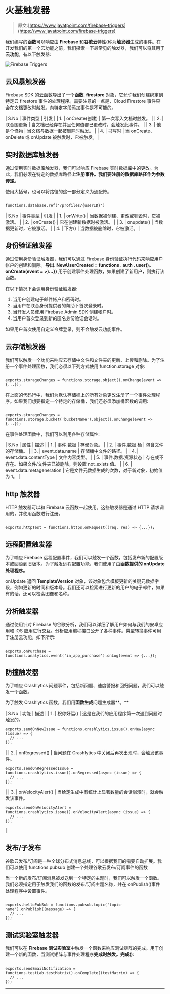 # 火基触发器

> 原文:[https://www.javatpoint.com/firebase-triggers](https://www.javatpoint.com/firebase-triggers)

我们编写的**函数**可以响应由 **Firebase** 和**谷歌云**特性(称为**触发器**生成的事件。在开发我们的第一个云功能之前，我们探索一下最常见的触发器，我们可以将其用于**云功能**。有以下触发器:

![Firebase Triggers](../Images/53e856128004ee5b2a3fee3bca0c1a86.png)

## 云风暴触发器

Firebase SDK 的云函数导出了一个**函数. firestore** 对象，它允许我们创建绑定到特定云 firestore 事件的处理程序。需要注意的一点是，Cloud Firestore 事件只会在文档更改时触发。向特定字段添加事件是不可能的。

| S.No | 事件类型 | 引发 |
| 1. | onCreate(创建) | 第一次写入文档时触发。 |
| 2. | 联合国更新 | 当文档已经存在并且任何值都已更改时，会触发此事件。 |
| 3. | 他是个怪物 | 当文档与数据一起被删除时触发。 |
| 4. | 书写时 | 当 onCreate、onDelete 或 onUpdate 被触发时，它被触发。 |

## 实时数据库触发器

通过使用实时数据库触发器，我们可以响应 Firebase 实时数据库中的更改。为此，我们必须在特定的数据库路径**上注册事件。我们要注册的数据库路径作为参数传递。**

使用大括号，也可以将路径的这一部分定义为通配符。

```

functions.database.ref('/profiles/{userID}')

```

| S.No | 事件类型 | 引发 |
| 1. | onWrite() | 当数据被创建、更改或销毁时，它被激活。 |
| 2. | onCreate() | 它在创建新数据时被激活。 |
| 3. | onupdate() | 当数据更新时，它被激活。 |
| 4. | 下方() | 当数据被删除时，它被激活。 |

## 身份验证触发器

通过使用身份验证触发器，我们可以通过 Firebase 身份验证执行代码来响应用户帐户的创建和删除。**导出. NewUserCreated = functions . auth . user()。onCreate(event = >)...})** 用于创建事件处理函数，如果创建了新用户，则执行该函数。

在以下情况下会调用身份验证触发器:

1.  当用户创建电子邮件帐户和密码时。
2.  当用户在联合身份提供者的帮助下首次登录时。
3.  当开发人员使用 Firebase Admin SDK 创建帐户时。
4.  当用户首次登录到新的匿名身份验证会话时。

如果用户首次使用自定义令牌登录，则不会触发云功能事件。

## 云存储触发器

我们可以触发一个功能来响应云存储中文件和文件夹的更新、上传和删除。为了注册一个事件处理函数，我们必须以下列方式使用 function.storage 对象:

```

exports.storageChanges = functions.storage.object().onChange(event => {...});

```

在上面的代码行中，我们为默认存储桶上的所有对象更改注册了一个事件处理程序。如果我们想要指定一个特定的存储桶，我们还必须添加桶函数的调用:

```

exports.storageChanges = functions.storage.bucket('bucketName').object().onChange(event => {...});

```

在事件处理函数中，我们可以利用各种存储属性:

| S.No | 属性 | 描述 |
| 1. | 事件.数据 | 存储对象。 |
| 2. | 事件.数据.桶 | 包含文件的存储桶。 |
| 3. | event.data.name | 存储桶中文件的路径。 |
| 4. | event.data.contentType | 文件内容类型。 |
| 5. | 事件.数据.资源状态 | 存在或不存在。如果文件/文件夹已被删除，则设置 not_exists 值。 |
| 6. | event.data.metageneration | 它是文件元数据生成的次数，对于新对象，初始值为 1。 |

## http 触发器

HTTP 触发器可以和 Firebase 云函数一起使用。这些触发器是通过 HTTP 请求调用的，并使用函数进行注册。

```

exports.httpTest = functions.https.onRequest((req, res) => {...});

```

## 远程配置触发器

为了响应 Firebase 远程配置事件，我们可以触发一个函数，包括发布新的配置版本或回滚到旧版本。为了触发远程配置功能，我们使用了由**函数提供的 onUpdate 处理程序。**

onUpdate 返回 **TemplateVersion** 对象，该对象包含模板更新的关键元数据字段，例如更新的时间和版本号。我们还可以检索进行更新的用户的电子邮件，如果有的话，还可以检索图像和名称。

## 分析触发器

通过使用针对 Firebase 的谷歌分析，我们可以详细了解用户如何与我们的安卓应用和 iOS 应用进行交互。分析应用编程接口公开了各种事件。类型转换事件可用于注册云功能，如下所示:

```

exports.onPurchase = functions.analytics.event('in_app_purchase').onLog(event => {...});

```

## 防撞触发器

为了响应 Crashlytics 问题事件，包括新问题、速度警报和回归问题，我们可以触发一个函数。

为了触发 Crashlytics 函数，我们用**函数生成**问题生成器**。**

| S.No | 功能 | 描述 |
| 1. | 祝你好运() | 这是在我们的应用程序第一次遇到问题时触发的。

```
exports.sendOnNewIssue = functions.crashlytics.issue().onNew(async (issue) => {
  // ...
});

```

 |
| 2. | onRegressed() | 当问题在 Crashlytics 中关闭后再次出现时，会触发该事件。

```
exports.sendOnRegressedIssue = functions.crashlytics.issue().onRegressed(async (issue) => {
  // ...
});

```

 |
| 3. | onVelocityAlert() | 当给定生成中有统计上显著数量的会话崩溃时，就会触发该事件。

```
exports.sendOnVelocityAlert = functions.crashlytics.issue().onVelocityAlert(async (issue) => {
  // ...
});

```

 |

## 发布/子发布

谷歌云发布/订阅是一种全球分布式消息总线，可以根据我们的需要自动扩展。我们可以使用 functions.pubsub 创建一个处理谷歌云发布/订阅事件的函数

当一个新的发布/订阅消息被发送到一个特定的主题时，我们可以触发一个函数。我们必须指定用于触发我们的函数的发布/订阅主题名称，并在 onPublish()事件处理程序中设置事件。

```

exports.helloPubSub = functions.pubsub.topic('topic-name').onPublish((message) => {
  // ...
});

```

## 测试实验室触发器

我们可以在 **Firebase 测试实验室**中触发一个函数来响应测试矩阵的完成。用于创建一个新的函数，当测试矩阵与事件处理程序**完成时触发。完成()**:

```

exports.sendEmailNotification = functions.testLab.testMatrix().onComplete((testMatrix) => {
  // ...
});

```

* * *